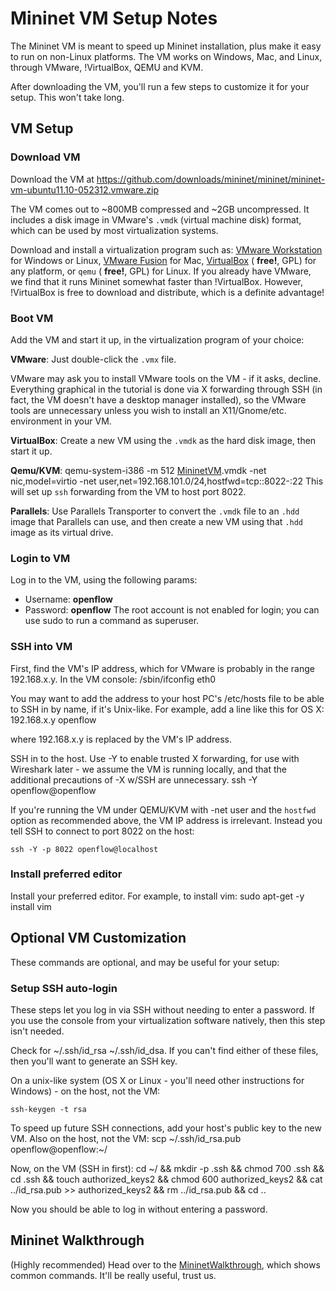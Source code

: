 <!-- %META:TOPICINFO{author="BobLantz" date="1338354134" format="1.1" reprev="1.30" version="1.30"}% -->
<!-- %META:TOPICPARENT{name="MininetGettingStarted"}% -->
<!-- Use our custom page layout:
* Set VIEW_TEMPLATE = [MininetView](MininetView.html)
-->


Mininet VM Setup Notes
=======================

The Mininet VM is meant to speed up Mininet installation, plus make it easy to run on non-Linux platforms. The VM works on Windows, Mac, and Linux, through VMware, !VirtualBox, QEMU and KVM.

After downloading the VM, you'll run a few steps to customize it for your setup. This won't take long.

<!-- %TOC% -->


VM Setup
---------


### Download VM

Download the VM at https://github.com/downloads/mininet/mininet/mininet-vm-ubuntu11.10-052312.vmware.zip

The VM comes out to ~800MB compressed and ~2GB uncompressed. It includes a disk image in VMware's <code>.vmdk</code> (virtual machine disk) format, which can be used by most virtualization systems.

Download and install a virtualization program such as: [VMware Workstation](http://www.vmware.com/products/workstation/) for Windows or Linux, [VMware Fusion](http://www.vmware.com/products/fusion) for Mac, [VirtualBox](http://www.virtualbox.org/wiki/Downloads) ( **free!**, GPL) for any platform, or <code>qemu</code> ( **free!**, GPL) for Linux. If you already have VMware, we find that it runs Mininet somewhat faster than !VirtualBox. However, !VirtualBox is free to download and distribute, which is a definite advantage!

### Boot VM

Add the VM and start it up, in the virtualization program of your choice:

**VMware**: Just double-click the <code>.vmx</code> file.

VMware may ask you to install VMware tools on the VM - if it asks, decline. Everything graphical in the tutorial is done via X forwarding through SSH (in fact, the VM doesn't have a desktop manager installed), so the VMware tools are unnecessary unless you wish to install an X11/Gnome/etc. environment in your VM.

**VirtualBox**: Create a new VM using the <code>.vmdk</code> as the hard disk image, then start it up.

**Qemu/KVM**:
<verbatim>
qemu-system-i386 -m 512 [MininetVM](MininetVM.html).vmdk -net nic,model=virtio -net user,net=192.168.101.0/24,hostfwd=tcp::8022-:22</verbatim> This will set up <code>ssh</code> forwarding from the VM to host port 8022.

**Parallels**: Use Parallels Transporter to convert the <code>.vmdk</code> file to an <code>.hdd</code> image that Parallels can use, and then create a new VM using that <code>.hdd</code> image as its virtual drive.


### Login to VM

Log in to the VM, using the following params:
* Username: **openflow**
* Password: **openflow**
The root account is not enabled for login; you can use sudo to run a command as superuser.


### SSH into VM

First, find the VM's IP address, which for VMware is probably in the range 192.168.x.y. In the VM console:
<verbatim>
/sbin/ifconfig eth0</verbatim>

You may want to add the address to your host PC's /etc/hosts file to be able to SSH in by name, if it's Unix-like. For example, add a line like this for OS X:
<verbatim>
192.168.x.y openflow</verbatim>

where 192.168.x.y is replaced by the VM's IP address.

SSH in to the host. Use -Y to enable trusted X forwarding, for use with Wireshark later - we assume the VM is running locally, and that the additional precautions of -X w/SSH are unnecessary.
<verbatim>
ssh -Y openflow@openflow</verbatim>

If you're running the VM under QEMU/KVM with -net user and the <code>hostfwd</code> option as recommended above, the VM IP address is irrelevant. Instead you tell SSH to connect to port 8022 on the host:

	ssh -Y -p 8022 openflow@localhost


### Install preferred editor

Install your preferred editor. For example, to install vim:
<verbatim>
sudo apt-get -y install vim</verbatim>


Optional VM Customization
--------------------------

These commands are optional, and may be useful for your setup:


### Setup SSH auto-login

These steps let you log in via SSH without needing to enter a password. If you use the console from your virtualization software natively, then this step isn't needed.

Check for ~/.ssh/id_rsa ~/.ssh/id_dsa. If you can't find either of these files, then you'll want to generate an SSH key.

On a unix-like system (OS X or Linux - you'll need other instructions for Windows) - on the host, not the VM:

	ssh-keygen -t rsa

To speed up future SSH connections, add your host's public key to the new VM. Also on the host, not the VM:
<verbatim>
scp ~/.ssh/id_rsa.pub openflow@openflow:~/</verbatim>

Now, on the VM (SSH in first):
<verbatim>
cd ~/ && mkdir -p .ssh && chmod 700 .ssh && cd .ssh && touch authorized_keys2 && chmod 600 authorized_keys2 && cat ../id_rsa.pub >> authorized_keys2 && rm ../id_rsa.pub && cd ..</verbatim>

Now you should be able to log in without entering a password.


Mininet Walkthrough
--------------------

(Highly recommended) Head over to the [MininetWalkthrough](MininetWalkthrough.html), which shows common commands. It'll be really useful, trust us.
